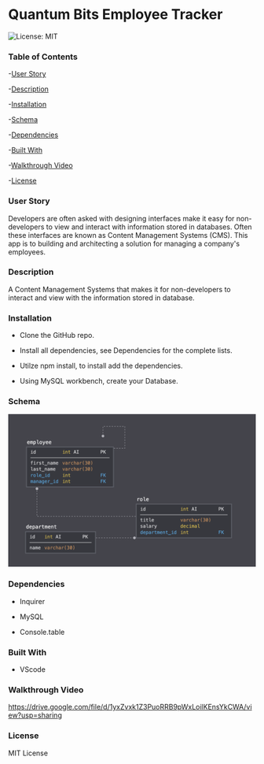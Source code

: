 # Quantum Bits Employee Tracker

![License: MIT](https://img.shields.io/badge/License-MIT-yellow.svg)

### Table of Contents

-[User Story](https://github.com/gilorcilla/quantumbits-employees#user-story)

-[Description](https://github.com/gilorcilla/quantumbits-employees#description)

-[Installation](https://github.com/gilorcilla/quantumbits-employees#installation)

-[Schema](https://github.com/gilorcilla/quantumbits-employees#schema)

-[Dependencies](https://github.com/gilorcilla/quantumbits-employees#dependencies)

-[Built With](https://github.com/gilorcilla/quantumbits-employees#built-with)

-[Walkthrough Video](https://github.com/gilorcilla/quantumbits-employees#walkthrough-video)

-[License](https://github.com/gilorcilla/quantumbits-employees#license)

### User Story

Developers are often asked with designing interfaces make it easy for non-developers to view and interact with information stored in databases. Often these interfaces are known as Content Management Systems (CMS). This app is to building and architecting a solution for managing a company's employees.

### Description

A Content Management Systems that makes it for non-developers to interact and view with the information stored in database.

### Installation

- Clone the GitHub repo.

- Install all dependencies, see Dependencies for the complete lists.

- Utilze npm install, to install add the dependencies.

- Using MySQL workbench, create your Database.

### Schema

![](./Assets/schema.png)

### Dependencies

- Inquirer

- MySQL

- Console.table

### Built With

- VScode

### Walkthrough Video

https://drive.google.com/file/d/1yxZvxk1Z3PuoRRB9pWxLoilKEnsYkCWA/view?usp=sharing

### License

MIT License

